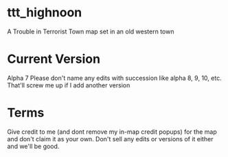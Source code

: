 # ttt_highnoon
A Trouble in Terrorist Town map set in an old western town

# Current Version
Alpha 7 
Please don't name any edits with succession like alpha 8, 9, 10, etc. That'll screw me up if I add another version

# Terms
Give credit to me (and dont remove my in-map credit popups) for the map and don't claim it as your own. Don't sell any edits or
versions of it either and we'll be good.
